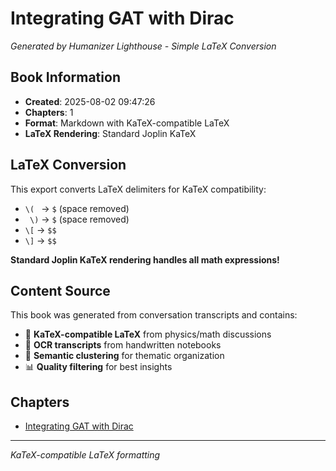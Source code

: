 # Integrating GAT with Dirac

*Generated by Humanizer Lighthouse - Simple LaTeX Conversion*

## Book Information

- **Created**: 2025-08-02 09:47:26
- **Chapters**: 1
- **Format**: Markdown with KaTeX-compatible LaTeX
- **LaTeX Rendering**: Standard Joplin KaTeX

## LaTeX Conversion

This export converts LaTeX delimiters for KaTeX compatibility:
- `\( ` → `$` (space removed)
- ` \)` → `$` (space removed)
- `\[` → `$$`
- `\]` → `$$`

**Standard Joplin KaTeX rendering handles all math expressions!**

## Content Source

This book was generated from conversation transcripts and contains:
- 📝 **KaTeX-compatible LaTeX** from physics/math discussions
- 🧠 **OCR transcripts** from handwritten notebooks
- 🎯 **Semantic clustering** for thematic organization
- 📊 **Quality filtering** for best insights

## Chapters

- [Integrating GAT with Dirac](./01_Integrating_GAT_with_Dirac.md)

---
*KaTeX-compatible LaTeX formatting*